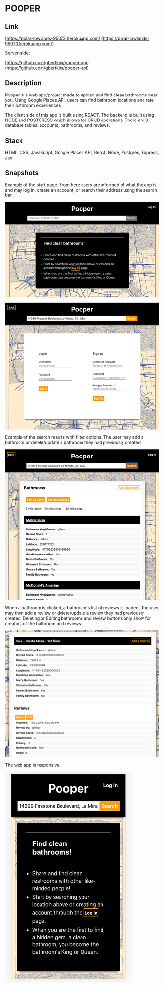 # POOPER 

## Link

[https://polar-lowlands-95073.herokuapp.com/](https://polar-lowlands-95073.herokuapp.com/)

Server-side: 

[https://github.com/gbertkim/pooper-api](https://github.com/gbertkim/pooper-api)


## Description

Pooper is a web app/project made to upload and find clean bathrooms near you. Using Google Places API, users can find bathroom locations and rate their bathroom experiences. 

The client side of this app is built using REACT. The backend is built using NODE and POSTGRESS which allows for CRUD operations. There are 3 database tables: accounts, bathrooms, and reviews. 

## Stack

HTML, CSS, JavaScript, Google Places API, React, Node, Postgres, Express, Jsx

## Snapshots

Example of the start page. From here users are informed of what the app is and may log in, create an account, or search their address using the search bar. 

![Full Site](sample/sample_1.png "Full width website")

![Account Page](sample/sample_2.png "Account log in page")

Example of the search results with filter options. The user may add a bathroom or delete/update a bathroom they had previously created

![Bathrooms List](sample/sample_3.png "Bathrooms List")

When a bathroom is clicked, a bathroom's list of reviews is loaded. The user may then add a review or delete/update a review they had previously created. 
Deleting or Editing bathrooms and review buttons only show for creators of the bathroom and reviews. 

![Reviews List](sample/sample_4.png "Reviews List")

The web app is responsive.

![Responsive](sample/sample_5.png "Responsive example")
